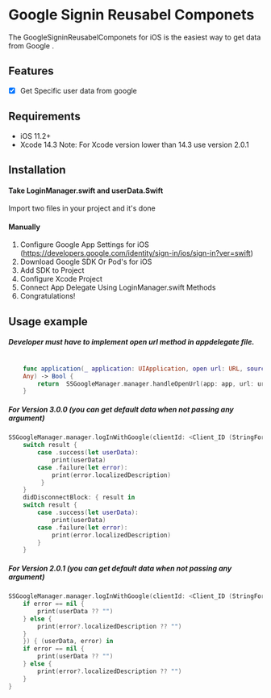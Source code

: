 # Google Signin Reusabel Componets


The GoogleSigninReusabelComponets for iOS is the easiest way to get data  from Google .


## Features

- [x] Get Specific user data from google

## Requirements

- iOS 11.2+
- Xcode 14.3
Note: For Xcode version lower than 14.3 use version 2.0.1

## Installation

#### Take LoginManager.swift and userData.Swift
Import two files in your project and it's done

#### Manually
1. Configure Google App Settings for iOS (https://developers.google.com/identity/sign-in/ios/sign-in?ver=swift)
2. Download Google SDK Or Pod's for iOS
3. Add SDK to Project
4. Configure Xcode Project
5. Connect App Delegate Using LoginManager.swift Methods
6. Congratulations!

## Usage example

##### Developer must have to implement open url method in appdelegate file.

```swift

    func application(_ application: UIApplication, open url: URL, sourceApplication: String?, annotation:
    Any) -> Bool {
        return  SSGoogleManager.manager.handleOpenUrl(app: app, url: url)
    }
```
##### For Version 3.0.0 (you can get default data when not passing any argument)

```swift
SSGoogleManager.manager.logInWithGoogle(clientId: <Client_ID (StringFormat)>, presenting: UIViewController) { result in
    switch result {
        case .success(let userData):
            print(userData)
        case .failure(let error):
            print(error.localizedDescription)
         }
    } 
    didDisconnectBlock: { result in
    switch result {
        case .success(let userData):
            print(userData)
        case .failure(let error):
            print(error.localizedDescription)
        }
    }
```

##### For Version 2.0.1 (you can get default data when not passing any argument)

```swift
SSGoogleManager.manager.logInWithGoogle(clientId: <Client_ID (StringFormat)> ,controller: self, complitionBlock: { (userData, error) in
    if error == nil {
        print(userData ?? "")
    } else {
        print(error?.localizedDescription ?? "")
    }
    }) { (userData, error) in
    if error == nil {
        print(userData ?? "")
    } else {
        print(error?.localizedDescription ?? "")
    }
}
```


